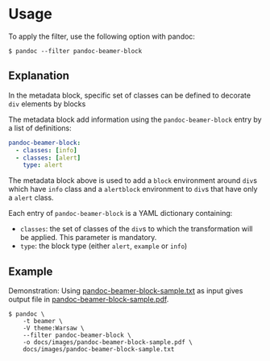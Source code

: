 # Usage

To apply the filter, use the following option with pandoc:

~~~shell
$ pandoc --filter pandoc-beamer-block
~~~

## Explanation

In the metadata block, specific set of classes can be defined to
decorate `div` elements by blocks

The metadata block add information using the `pandoc-beamer-block` entry
by a list of definitions:

~~~yaml
pandoc-beamer-block:
  - classes: [info]
  - classes: [alert]
    type: alert
~~~

The metadata block above is used to add a `block` environment around
`div`s which have `info` class and a `alertblock` environment to `div`s
that have only a `alert` class.

Each entry of `pandoc-beamer-block` is a YAML dictionary containing:

* `classes`: the set of classes of the `div`s to which the
  transformation will be applied. This parameter is mandatory.
* `type`: the block type (either `alert`, `example` or `info`)

## Example

Demonstration: Using
[pandoc-beamer-block-sample.txt](https://raw.githubusercontent.com/chdemko/pandoc-beamer-block/develop/docs/images/pandoc-beamer-block-sample.txt)
as input gives output file in
[pandoc-beamer-block-sample.pdf](https://raw.githubusercontent.com/chdemko/pandoc-beamer-block/develop/docs/images/pandoc-beamer-block-sample.pdf).

~~~shell
$ pandoc \
    -t beamer \
    -V theme:Warsaw \
    --filter pandoc-beamer-block \
    -o docs/images/pandoc-beamer-block-sample.pdf \
    docs/images/pandoc-beamer-block-sample.txt
~~~
